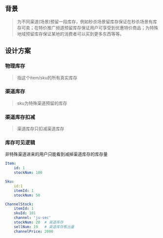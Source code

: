## 背景

> 为不同渠道\(场景\)预留一段库存，例如秒杀场景留库存保证在秒杀场景有库存可卖；在特价推广频道预留库存保证用户可享受到优惠特价商品；为特殊地域预留库存保证某地的消费者可以买到更多东西等等。

## 设计方案

### 物理库存

> 指这个item/sku的所有真实库存

### 渠道库存

> sku为特殊渠道预留的库存

### 渠道库存扣减

> 渠道库存只扣减渠道库存

### 库存可见逻辑

非特殊渠道进来的用户只能看到减掉渠道库存的库存量

```yaml
Item:
    id: 1
    stockNum: 100

Sku:
    id:1
    itemId: 1
    stockNum: 50

ChannelStock:
    itemId: 1
    skuId: 101
    channel: 'ju-sec'
    stockNum: 20  # 渠道库存
    sellNum: 19   # 渠道库存售出量
    channelPrice: 2000 
```



